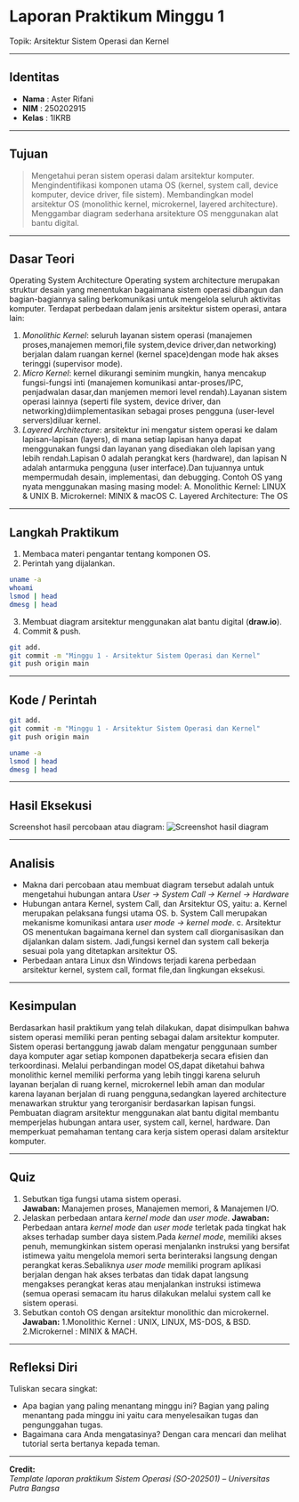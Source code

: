 
# Laporan Praktikum Minggu 1
Topik: Arsitektur Sistem Operasi dan Kernel

---

## Identitas
- **Nama**  : Aster Rifani 
- **NIM**   : 250202915 
- **Kelas** : 1IKRB

---

## Tujuan
> Mengetahui peran sistem operasi dalam arsitektur komputer.
> Mengindentifikasi komponen utama OS (kernel, system call, device komputer, device driver, file sistem).
> Membandingkan model arsitektur OS (monolithic kernel, microkernel, layered architecture).
> Menggambar diagram sederhana arsitekture OS menggunakan alat bantu digital.

---

## Dasar Teori
Operating System Architecture 
 Operating system architecture merupakan struktur desain yang menentukan bagaimana sistem operasi dibangun dan bagian-bagiannya saling berkomunikasi untuk mengelola seluruh aktivitas komputer.
  Terdapat perbedaan dalam jenis arsitektur sistem operasi, antara lain:
 1. _Monolithic Kernel_: seluruh layanan sistem operasi (manajemen proses,manajemen memori,file system,device driver,dan networking) berjalan dalam ruangan kernel (kernel space)dengan mode hak akses teringgi (supervisor mode).
 2. _Micro Kernel_: kernel dikurangi seminim mungkin, hanya mencakup fungsi-fungsi inti (manajemen komunikasi antar-proses/IPC, penjadwalan dasar,dan manjemen memori level rendah).Layanan sistem operasi lainnya (seperti file system, device driver, dan networking)diimplementasikan sebagai proses pengguna (user-level servers)diluar kernel.
 3. _Layered Architecture_: arsitektur ini mengatur sistem operasi ke dalam lapisan-lapisan (layers), di mana setiap lapisan hanya dapat menggunakan fungsi dan layanan yang disediakan oleh lapisan yang lebih rendah.Lapisan 0 adalah perangkat kers (hardware), dan lapisan N adalah antarmuka pengguna (user interface).Dan tujuannya untuk mempermudah desain, implementasi, dan debugging.
   Contoh OS yang nyata menggunakan masing masing model:
 A. Monolithic Kernel: LINUX & UNIX
 B. Microkernel: MINIX & macOS
 C. Layered Architecture: The OS

---

## Langkah Praktikum
1. Membaca materi pengantar tentang komponen OS.  
2. Perintah yang dijalankan.
```bash
uname -a
whoami
lsmod | head
dmesg | head
```
3. Membuat diagram arsitektur menggunakan alat bantu digital (**draw.io**).  
4. Commit & push.
```bash
git add.
git commit -m "Minggu 1 - Arsitektur Sistem Operasi dan Kernel"
git push origin main
```

---

## Kode / Perintah
```bash
git add.
git commit -m "Minggu 1 - Arsitektur Sistem Operasi dan Kernel"
git push origin main
```
```bash
uname -a
lsmod | head
dmesg | head
```

---

## Hasil Eksekusi
Screenshot hasil percobaan atau diagram:
![Screenshot hasil diagram](TugasDiagram.png)

---

## Analisis
- Makna dari percobaan atau membuat diagram tersebut adalah untuk mengetahui hubungan antara _User → System Call → Kernel → Hardware_ 
- Hubungan antara Kernel, system Call, dan Arsitektur OS, yaitu:
  a. Kernel merupakan pelaksana fungsi utama OS.
  b. System Call merupakan mekanisme komunikasi antara _user mode → kernel mode_.
  c. Arsitektur OS menentukan bagaimana kernel dan system call diorganisasikan dan dijalankan dalam sistem.
  Jadi,fungsi kernel dan system call bekerja sesuai pola yang ditetapkan arsitektur OS.
- Perbedaan antara Linux dsn Windows terjadi karena perbedaan arsitektur kernel, system call, format file,dan lingkungan eksekusi.   

---

## Kesimpulan
 Berdasarkan hasil praktikum yang telah dilakukan, dapat disimpulkan bahwa sistem operasi memiliki peran penting sebagai dalam arsitektur komputer. Sistem operasi bertanggung jawab dalam mengatur penggunaan sumber daya komputer agar setiap komponen dapatbekerja secara efisien dan terkoordinasi.
 Melalui perbandingan model OS,dapat diketahui bahwa monolithic kernel memiliki performa yang lebih tinggi karena seluruh layanan berjalan di ruang kernel, microkernel lebih aman dan modular karena layanan berjalan di ruang pengguna,sedangkan layered architecture menawarkan struktur yang terorganisir berdasarkan lapisan fungsi.
 Pembuatan diagram arsitektur menggunakan alat bantu digital membantu memperjelas hubungan antara user, system call, kernel, hardware. Dan memperkuat pemahaman tentang cara kerja sistem operasi dalam arsitektur komputer. 

---

## Quiz
1. Sebutkan tiga fungsi utama sistem operasi.  
   **Jawaban:** Manajemen proses, Manajemen memori, & Manajemen I/O.  
2. Jelaskan perbedaan antara _kernel mode_ dan _user mode_. 
   **Jawaban:** Perbedaan antara _kernel mode_ dan _user mode_ terletak pada tingkat hak akses terhadap sumber daya sistem.Pada _kernel mode_, memiliki akses penuh, memungkinkan sistem operasi menjalankn instruksi yang bersifat istimewa yaitu mengelola memori serta berinteraksi langsung dengan perangkat keras.Sebaliknya _user mode_ memiliki program aplikasi berjalan dengan hak akses terbatas dan tidak dapat langsung mengakses perangkat keras atau menjalankan instruksi istimewa (semua operasi semacam itu harus dilakukan melalui system call ke sistem operasi.
3. Sebutkan contoh OS dengan arsitektur monolithic dan microkernel.
   **Jawaban:** 1.Monolithic Kernel : UNIX, LINUX, MS-DOS, & BSD.  
                2.Microkernel : MINIX & MACH.
---

## Refleksi Diri
Tuliskan secara singkat:
- Apa bagian yang paling menantang minggu ini?
   Bagian yang paling menantang pada minggu ini yaitu cara menyelesaikan tugas dan pengunggahan tugas.   
- Bagaimana cara Anda mengatasinya?
   Dengan cara mencari dan melihat tutorial serta bertanya kepada teman.

---

**Credit:**  
_Template laporan praktikum Sistem Operasi (SO-202501) – Universitas Putra Bangsa_
